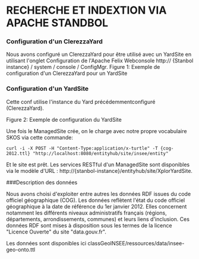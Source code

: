 # RECHERCHE ET INDEXTION VIA APACHE STANDBOL


### Configuration d'un ClerezzaYard

Nous avons configuré un ClerezzaYard pour être utilisé avec un YardSite en utilisant
l'onglet Configuration de l'Apache Felix Webconsole http:// {Stanbol instance} /
system / console / ConfigMgr.
Figure 1: Exemple de configuration d'un ClerezzaYard pour un YardSite

### Configuration d'un YardSite 

Cette conf utilise l'instance du Yard précédemmentconfiguré (ClerezzaYard).

Figure 2: Exemple de configuration du YardSite

Une fois le ManagedSite crée, on le charge avec notre propre vocabulaire SKOS via
cette commande:

``` 
curl -i -X POST -H "Content-Type:application/x-turtle" -T {cog-2012.ttl} "http://localhost:8080/entityhub/site/insee/entity"

``` 
Et le site est prêt. Les services RESTful d'un ManagedSite sont disponibles via le
modèle d'URL : http://{stanbol-instance}/entityhub/site/XplorYardSite.

###Description des données

Nous avons choisi d'exploiter entre autres les données RDF issues du
code officiel géographique (COG).
Les données reflètent l'état du code officiel géographique à la date de référence du
1er janvier 2012. Elles concernent notamment les différents niveaux administratifs
français (régions, départements, arrondissements, communes) et leurs liens
d'inclusion. 
Ces données RDF sont mises à disposition sous les termes de la licence "Licence
Ouverte" du site "data.gouv.fr".

Les données sont disponibles ici classGeoINSEE/ressources/data/insee-geo-onto.ttl